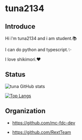 # tuna2134

## Introduce

Hi i'm tuna2134 and i am student.📚

I can do python and typescript.✨

I love shikimori.❤️

## Status

![tuna GitHub stats](https://github-readme-stats.vercel.app/api?username=tuna2134&show_icons=true&theme=radical)

[![Top Langs](https://github-readme-stats.vercel.app/api/top-langs/?username=tuna2134&layout=compact)](https://github.com/anuraghazra/github-readme-stats)

## Organization

* https://github.com/mc-fdc-dev

* https://github.com/RextTeam
